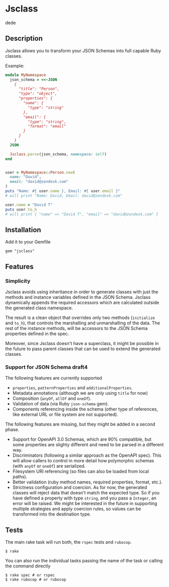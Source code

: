 # Jsclass

dede

## Description

Jsclass allows you to transform your JSON Schemas into full capable Ruby classes.

Example:

```ruby
module MyNamespace
  json_schema = <<-JSON
    {
      "title": "Person",
      "type": "object",
      "properties": {
        "name": {
          "type": "string"
        },
        "email": {
          "type": "string",
          "format": "email"
        }
      }
    }
  JSON

  Jsclass.parse(json_schema, namespace: self)
end


user = MyNamespace::Person.new(
  name: "David",
  email: "david@zendesk.com"
)
puts "Name: #{ user.name }, Email: #{ user.email }"
# will print "Name: David, Email: david@zendesk.com"

user.name = "David T"
puts user.to_h
# will print { "name" => "David T", "email" => "david@zendesk.com" }

```

## Installation

Add it to your Gemfile

```
gem "jsclass"
```

## Features

### Simplicity

Jsclass avoids using inheritance in order to generate classes with just the methods and instance variables defined in the JSON Schema. Jsclass dynamically appends the required accessors which are calculated outside the generated class namespace.

The result is a clean object that overrides only two methods (`initialize` and `to_h`), that controls the marshalling and unmarshalling of the data. The rest of the instance methods, will be accessors to the JSON Schema properties defined in the spec.

Moreover, since Jsclass doesn't have a superclass, it might be possible in the future to pass parent classes that can be used to extend the generated classes.

### Support for JSON Schema draft4

The following features are currently supported

- `properties`, `patternProperties` and `additionalProperties`.
- Metadata annotations (although we are only using `title` for now)
- Composition (`anyOf`, `allOf` and `oneOf`).
- Validation of data (via Ruby `json-schema` gem).
- Components referencing inside the schema (other type of references, like external URL or file system are not supported).

The following features are missing, but they might be added in a second phase.

- Support for OpenAPI 3.0 Schemas, which are 90% compatible, but some properties are slighty different and need to be parsed in a different way.
- Discriminators (following a similar approach as the OpenAPI spec). This will allow callers to control in more detail how polymorphic schemas (with `anyOf` or `oneOf`) are serialized.
- Filesystem URI referencing (so files can also be loaded from local paths).
- Better validation (ruby method names, required properties, format, etc.).
- Strictness configuration and coercion. As for now, the generated classes will reject data that doesn't match the expected type. So if you have defined a property with type `string`, and you pass a `Integer`, an error will be raised. We might be interested in the future in supporting multiple strategies and apply coercion rules, so values can be transformed into the destination type.

## Tests

The main rake task will run both, the `rspec` tests and `rubocop`.

```
$ rake
```

You can also run the individual tasks passing the name of the task or calling the command directly

```
$ rake spec # or rspec
$ rake rubocop # or rubocop
```
